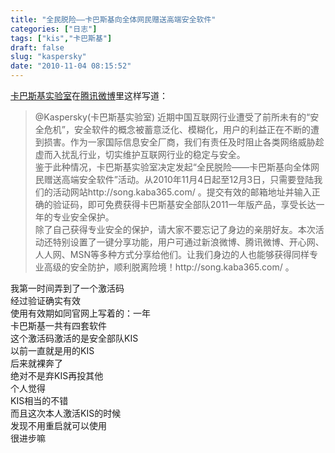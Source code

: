 ```yaml
---
title: "全民脱险——卡巴斯基向全体网民赠送高端安全软件"
categories: ["日志"]
tags: ["kis","卡巴斯基"]
draft: false
slug: "kaspersky"
date: "2010-11-04 08:15:52"
---
```


<p><a href="http://t.qq.com/Kaspersky" target="_blank">卡巴斯基实验室</a>在<a href="http://t.qq.com/Kaspersky" target="_blank">腾讯微博</a>里这样写道：</p>
<blockquote><p>@Kaspersky(卡巴斯基实验室) 近期中国互联网行业遭受了前所未有的“安全危机”，安全软件的概念被蓄意泛化、模糊化，用户的利益正在不断的遭到损害。作为一家国际信息安全厂商，我们有责任及时阻止各类网络威胁趁虚而入扰乱行业，切实维护互联网行业的稳定与安全。<br>
鉴于此种情况，卡巴斯基实验室决定发起“全民脱险——卡巴斯基向全体网民赠送高端安全软件”活动。从2010年11月4日起至12月3日，只需要登陆我们的活动网站http://song.kaba365.com/ 。提交有效的邮箱地址并输入正确的验证码，即可免费获得卡巴斯基安全部队2011一年版产品，享受长达一年的专业安全保护。<br>
 除了自己获得专业安全的保护，请大家不要忘记了身边的亲朋好友。本次活动还特别设置了一键分享功能，用户可通过新浪微博、腾讯微博、开心网、人人网、MSN等多种方式分享给他们。让我们身边的人也能够获得同样专业高级的安全防护，顺利脱离险境！http://song.kaba365.com/ 。</p></blockquote>
<p>我第一时间弄到了一个激活码<br>
经过验证确实有效<br>
使用有效期如同官网上写着的：一年<br>
卡巴斯基一共有四套软件<br>
这个激活码激活的是安全部队KIS<br>
以前一直就是用的KIS<br>
后来就裸奔了<br>
绝对不是弃KIS再投其他<br>
个人觉得<br>
KIS相当的不错<br>
而且这次本人激活KIS的时候<br>
发现不用重启就可以使用<br>
很进步嘛</p>
